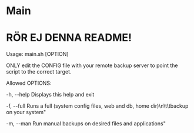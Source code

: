 # Main
# RÖR EJ DENNA README!

Usage: main.sh [OPTION]

ONLY edit the CONFIG file with your remote backup server to point the script to the correct target.
 
Allowed OPTIONS:

-h, --help    Displays this help and exit

-f, --full    Runs a full (system config files, web and db, home dir)\n\t\tbackup on your system"

-m, --man     Run manual backups on desired files and applications"

